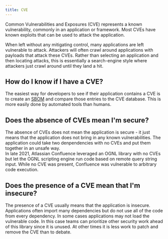 ```yaml
---
title: CVE
---
```


Common Vulnerabilities and Exposures (CVE) represents a known vulnerability, commonly in an application or framework. Most CVEs have known exploits that can be used to attack the application.

When left without any mitigating control, many applications are left vulnerable to attack. Attackers will often crawl around applications with payloads that attack these CVEs. Rather than selecting an application and then locating attacks, this is essentially a search-engine style where attackers just crawl around until they land a hit.

## How do I know if I have a CVE?

The easiest way for developers to see if their application contains a CVE is to create an [SBOM](finding/sbom.md) and compare those entries to the CVE database. This is more easily done by automated tools than humans.

## Does the absence of CVEs mean I'm secure?

The absence of CVEs does not mean the application is secure - it just means that the application does not bring in any known vulnerabilities. The application could take two denpendencies with no CVEs and put them together in an unsafe way.<br/>
In late 2021, Atlassian Confluence leveraged an OGNL library with no CVEs but let the OGNL scripting engine run code based on remote query string input. While no CVE was present, Confluence was vulnerable to arbitrary code execution.

## Does the presence of a CVE mean that I'm insecure?

The presence of a CVE usually means that the application is insecure.<br/>
Applications often import many dependencies but do not use all of the code from every dependency. In some cases applications may not load the vulnerable code. In this case teams can prioritize other security work ahead of this library since it is unused. At other times it is less work to patch and remove the CVE than to debate.
